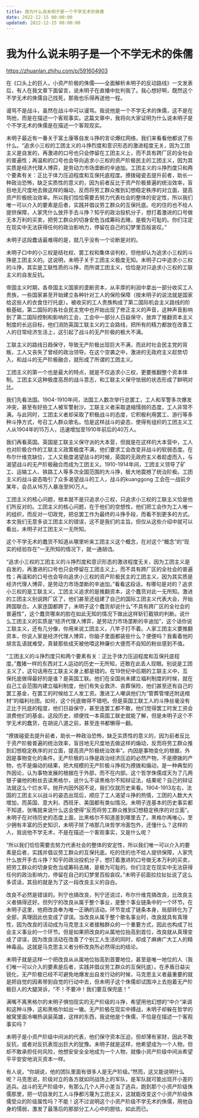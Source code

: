 ```yaml
---
title: 我为什么说未明子是一个不学无术的侏儒
date: 2022-12-15 00:00:00
updated: 2022-12-15 00:00:00
---
```


# 我为什么说未明子是一个不学无术的侏儒

https://zhuanlan.zhihu.com/p/591604903

在《口头上的巨人，小资产阶极的侏儒——全面解析未明子的反动路线》一文发表后，有人在我文章下面留言，说未明子在直播中批判我了。我心想好啊，既然这个不学无术的侏儒自己找死，那我也乐得再送他一程。

谩骂不是战斗，虽然在战斗中可以谩骂。我说他是一个不学无术的侏儒，这不是在骂他，而是在描述一个客观事实。这篇文章中，我将向大家证明为什么说未明子是个不学无术的侏儒是在描述一个客观现实。

未明子最近有一番关于富土康等自发斗挣的言论爆红网络，我们来看看他都说了些什么。“追求小三权的工团主义的斗挣烈度和意识形态的激进程度无关，因为工团主义是自发的，再激进的口号也只会停留在工团主义上，而不具有跨厂区的全社会的普遍性；再温和的口号也会导向追求小三权的资产阶极民主的工团主义，因为其实质是经济代理人博弈，是劳动力市场垄断的辛迪加。工团主义的斗挣烈度只和两个要素有关：正比于体力压迫程度和互保托底程度。撩拨碰瓷去提升前者，助长一种政治恐怖，缺乏实质性的意义的，因为前者反比于资产阶极普遍的统治效率，盲目地无尺度地去做这样的煽动，反而将劳工群众推到幻想稳定秩序的对立面，提高资产阶极统治效率。所以我们恰恰需要去努力代表社会的整体的安定性，所以我们唯一可以介入的要素是后者，实践并倡议劳工群众的互保托底。吃的住的也不给人提供保障，人家凭什么放开手去斗挣？知乎的政治投机分子，想打着激进的口号做无本万利的买卖，把劳工群众的切身安危当成筹码去赌，是极为可耻的。你们注定在现实中无法获得任何的政治影响力，停留在自己的幻梦里百般哀叹。”

未明子这段蠢话最难得的是，就几乎没有一个论断是对的。

未明子口中的小三权是结社权、罢工权和集体谈判权，但他却认为追求小三权的斗挣是工团主义的。这说明，未明子关于工团主义极度无知。未明子口中追求小三权的斗挣，其实是工联性质的斗挣，而所谓工团主义，恰恰是对只追求小三权的工联主义的自发反抗。

帝国主义时期，各帝国主义国家的垄断资本，从丰厚的利润中拿出一部分收买工人贵族，一些国家甚至开始建立各种针对工人的保险保障（按未明子的说法就是国家给这些人的衣食住行托底）。被收买的工人贵族构成了第二国际机会主义路线的阶极基础，第二国际的各社会民主党中也开始出现了修正主义的声音，这种声音影响到了第二国际控制和影响的工会，工会中一部分人日益保守，放弃了推翻资本主义制度的长远目标，他们消防英国工联主义的工会路线，把所有的精力都放在改善工人的日常经济生活上，这引起了战斗的无产阶极的极大不满。

工联主义的路线日趋保守，导致无产阶极出现巨大不满，而此时社会民主党的背叛，工人又丧失了曾经的政治领导。在这个空袭之中，激进的无政府主义趁势切入，和战斗的无产阶极融合，就形成了所谓的工团主义。

工团主义的第一个也是最大的特点，就是不仅追求小三权，更要推翻整个资本体制。工团主义这种极度高昂的战斗意志，和工联主义保守怯弱的状态形成了鲜明对比。

我们先看法国。1904-1910年间，法国工人数次举行总罢工，工人和军警多次爆发冲突，甚至有好些工人被军警射沙。工联主义者采取退缩懦弱的态度，工人非常不满。与此同时，工团主义者却采取了积极战斗的态度，它积极利用罢工、游行等多种斗挣方式，号召工人群众歌名。恰是这样战斗的姿态，使得有组织的工团主义工人从1904年的15万人，迅速增加至1910年前后的40万人。

我们再看英国。英国是工联主义保守派的大本营，但就是在这样的大本营中，工人也对阶极合作的工联主义政策极度不满，他们要求工会改变非战斗的软弱态度。在布尔什维克缺位，工人又极度渴望战斗的时候，英国的无政府主义者趁虚而入，与渴望战斗的无产阶极融合而成为工团主义。1910-1914年间，工团主义领导了矿工、运输工人、铁路工人等多次全国范围的大斗挣，极大地震撼了统治阶极。工团主义的战斗姿态吸引了众多渴望战斗的工人，战斗的kuanggong 工会在一战前夕某年，会员从16万人暴涨至90万人。

工团主义的核心问题，根本就不是只追求小三权，只追求小三权的工联主义恰是他们所反对的。工团主义的核心问题，在于他们的空想性，他们把工会作为工人唯一的组织，而反对一切政党，把总罢工作为最终的斗挣手段，而看不到更多的方式。本文我们无意多谈工团主义的错误，这不是我们的主旨。但仅从这些介绍中就可以看出，未明子对工团主义一无所知。

这个不学无术的蠢货不知道从哪里听来工团主义这个概念，在对这个“概念”的“现实的经验存在”一无所知的情况下，就一通胡诌。

“追求小三权的工团主义的斗挣烈度和意识形态的激进程度无关，因为工团主义是自发的，再激进的口号也只会停留在工团主义上，而不具有跨厂区的全社会的普遍性；再温和的口号也会导向追求小三权的资产阶极民主的工团主义，因为其实质是经济代理人博弈，是劳动力市场垄断的辛迪加。”看看这段话，有哪句是对的？追求小三权的是工联主义，工团主义追求的是推翻资本，这个蠢货对此一无所知。激进的工团主义别说跨厂区了，他们甚至还组建了自己的国际工团主义代表大会，开始跨国联合。人家连国都跨了，未明子这个蠢货却说什么“不具有跨厂区的全社会的普遍性”，这个蠢货哪来的脸在如此无知的情况下做出这样斩钉截铁的判断。说什么工团主义的实质是“经济代理人博弈，是劳动力市场垄断的辛迪加”，这个话你说工联主义，还有几分像，你用来说工团主义，八竿子打不着。人家工团主义要推翻资本，你说人家是经济代理人博弈，你脑子里面都装些什么？便便吗？我看着他的胡言乱语就难受，真替那些成天被他喂这种廉价大便而不自知的粉丝感到不值。

“工团主义的斗挣烈度只和两个要素有关：正比于体力压迫程度和互保托底程度。”蠢猪一样的东西对工人运动的历史一无所知，还敢在此丢人现眼。别说是工团主义了，这句话用在工联主义身上都是错的。在19世纪中后期的工联主义中，互保托底做得最好的是谁？是英国工联。他们在全国尚未建立福利制度的时候，就在自己工会范围内建立福利制度，他们有失业救济、丧葬保险，他们甚至还有自己的罢工基金，在罢工的时候给工人发工资。激进工人嘲讽他们为“管葬管埋还附送棺材”的福利社团。如何，这个托底做得不错吧。但是英国工联工人的斗挣丝毫没有正比于托底的程度，他们日益保守，甚至连罢工都不敢，他们觉得罢工时发工资会浪费他们的基金。这段历史，顺便找一本英国工联史就能了解，但是未明子这个不学无术的蠢货，在胡说八道之前，甚至连书都懒得一翻。

“撩拨碰瓷去提升前者，助长一种政治恐怖，缺乏实质性的意义的，因为前者反比于资产阶极普遍的统治效率，盲目地无尺度地去做这样的煽动，反而将劳工群众推到幻想稳定秩序的对立面，提高资产阶极统治效率”。内因是事物变化的根据，外因是事物变化的条件。无产阶极的斗挣是政治经济压迫的必然产物，不是撩拨的产物，也不是煽动的结果，把大规模的无产阶极斗挣视为撩拨和煽动，是一种典型的外因论，认为事物发展的根据在于外部，而不在内部。这个哲学侏儒成天为了几两银子骗他的粉丝去读黑格尔，说什么不读黑格尔不知辩证法，结果呢？自己的辩证法就这么个烂水平。抛开内因外因不说，我们仅就历史来看。1904-1913左右，法国的工团主义以战斗的姿态出现后，顺应了工人渴望斗挣的热情，工团的人数大大增加，而英国、意大利、西班牙、美国都有类似情况。未明子连基本的历史事实都不知道，张嘴就来说什么这会使得“反而将劳工群众推到幻想稳定秩序的对立面”。未明子在对待历史的态度上面，比黑格尔不知道差到哪里去了。黑格尔再唯心，至少拥有丰富的历史知识，未明子除了啃那几块哲学冷面包外，还懂什么？这样的人，我说他不学无术，不是在描述一个客观事实，又是什么呢？

“所以我们恰恰需要去努力代表社会的整体的安定性，所以我们唯一可以介入的要素是后者，实践并倡议劳工群众的互保托底。吃的住的也不给人提供保障，人家凭什么放开手去斗挣？知乎的政治投机分子，想打着激进的口号做无本万利的买卖，把劳工群众的切身安危当成筹码去赌，是极为可耻的。你们注定在现实中无法获得任何的政治影响力，停留在自己的幻梦里百般哀叹。”未明子前面拉拉扯扯说了这么多谎话，其目的就是为了这一段改良主义的自白。

改良不必然是错误的。列宁也搞改良，列宁还说过，布尔什维克搞改良，比改良主义者搞得还好。但列宁的改良从属于整个事业，是整个事业链条中的一个环节。在未明子这里，他把改良奉为唯一正确的活动。环节变成了链条本身，局部转化为了全部，真理因此也变成了谬误。当改良从属于整个歌名事业时，改良就具有真理性，因为改良的活动成为马克思主义者接触群众的一个重要方式，因此也构成了社会主义事业的一个环节。但是如果把改良的从属地位抬高到首位，改良就从真理变成了谬误，因为改良活动在改善了个别工人生活的同时，却成了麻痹广大工人的精神毒品。这就是马克思主义者分析改良所必然得出的结论。

未明子就是这样一个把改良从从属地位抬高到首要地位，甚至是唯一地位的人（我们唯一可以介入的要素是后者，实践并倡议劳工群众的互保托底）。在矛盾日益尖锐化，无产阶极已经不可避免地爆发出自发行动的时候，马克思主义者最重要的就是把自觉的因素带到自觉的行动中去，但未明子这个侏儒却试图冲上去抱着无产阶极巨人的大腿哭诉，“不！不要冲！我们要互保兜底！”

满嘴不离黑格尔的未明子惧怕现实的无产阶级的斗挣，希望用他幻想的“中介”来调和这种斗挣，这和黑格尔如出一辙。无产阶极在现实中搏战，未明子却躲在哲学的被窝里面冷嘲热讽装英雄，这样的东西，我说他是个侏儒，不恰是在描述一个客观事实吗？

未明子是小资产阶级中间派的代表，他们保守资本压迫，但却薄有家财，因此不敢反抗，或者对反抗表现出巨大的犹豫。未明子就是这样，他希望成为一个人物，但却不敢承担任何风险，他想安安全全地成为一个人物，就像小资产阶级中间派希望平平安安地消灭资本一样。

有人说，“你胡说，他的团队里面有很多人是无产阶级。”然而，这又能说明什么呢？马克思说，阶级对立的各方就如同战场上的军队，是军队就可能出现开小差的逃兵。战斗的无产阶级中，有那么几个人开小差当了逃兵，跑到那个小资产阶级侏儒那里，把一切自发的工人斗挣都污蔑为工团主义，这就能改变这个小资产阶级侏儒受众的阶级属性吗？不能！这不过说明这个小资产阶级不学无术的侏儒，用他自身的懦弱，激发了最落后的那部分工人心中的胆怯，如此而已。

